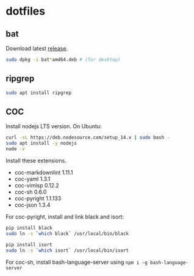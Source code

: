 # dotfiles

## bat

Download latest [release](https://github.com/sharkdp/bat/releases).

```bash
sudo dpkg -i bat*amd64.deb # (for desktop)
```

## ripgrep

```bash
sudo apt install ripgrep
```

## COC

Install nodejs LTS version. On Ubuntu:

```bash
curl -sL https://deb.nodesource.com/setup_14.x | sudo bash -
sudo apt install -y nodejs
node -v
```

Install these extensions.

- coc-markdownlint 1.11.1
- coc-yaml 1.3.1
- coc-vimlsp 0.12.2
- coc-sh 0.6.0
- coc-pyright 1.1.133
- coc-json 1.3.4

For coc-pyright, install and link black and isort:

```bash
pip install black
sudo ln -s `which black` /usr/local/bin/black

pip install isort
sudo ln -s `which isort` /usr/local/bin/isort
```

For coc-sh, install bash-language-server using `npm i -g bash-language-server`

